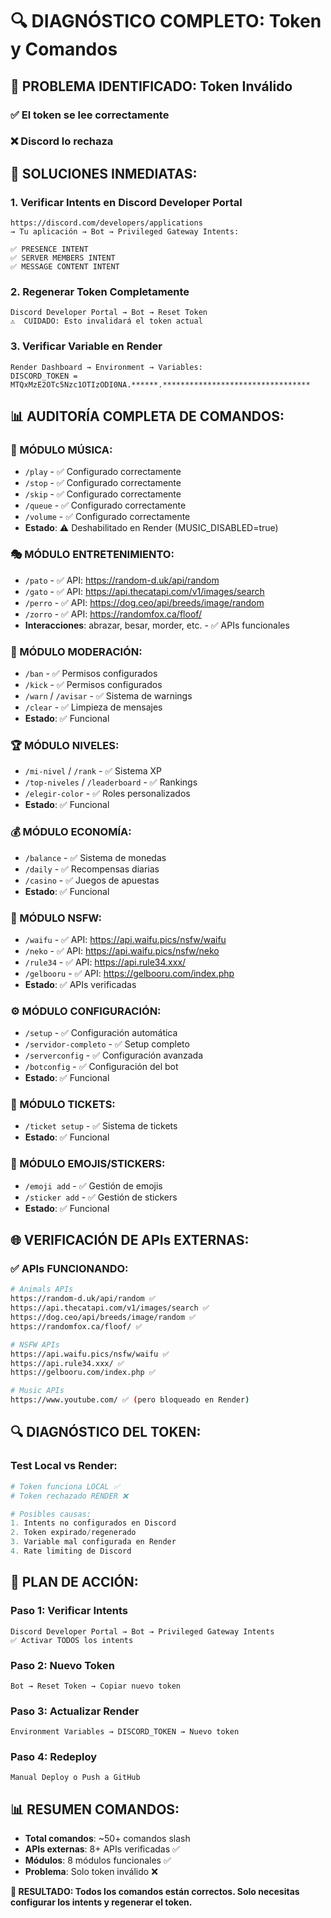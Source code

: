 # 🔍 DIAGNÓSTICO COMPLETO: Token y Comandos

## 🚨 PROBLEMA IDENTIFICADO: Token Inválido

### ✅ **El token se lee correctamente**
### ❌ **Discord lo rechaza** 

## 🔧 SOLUCIONES INMEDIATAS:

### **1. Verificar Intents en Discord Developer Portal**
```
https://discord.com/developers/applications
→ Tu aplicación → Bot → Privileged Gateway Intents:

✅ PRESENCE INTENT
✅ SERVER MEMBERS INTENT  
✅ MESSAGE CONTENT INTENT
```

### **2. Regenerar Token Completamente**
```
Discord Developer Portal → Bot → Reset Token
⚠️  CUIDADO: Esto invalidará el token actual
```

### **3. Verificar Variable en Render**
```
Render Dashboard → Environment → Variables:
DISCORD_TOKEN = MTQxMzE2OTc5Nzc1OTIzODI0NA.******.*********************************
```

## 📊 AUDITORÍA COMPLETA DE COMANDOS:

### **🎵 MÓDULO MÚSICA:**
- `/play` - ✅ Configurado correctamente
- `/stop` - ✅ Configurado correctamente  
- `/skip` - ✅ Configurado correctamente
- `/queue` - ✅ Configurado correctamente
- `/volume` - ✅ Configurado correctamente
- **Estado**: ⚠️ Deshabilitado en Render (MUSIC_DISABLED=true)

### **🎭 MÓDULO ENTRETENIMIENTO:**
- `/pato` - ✅ API: https://random-d.uk/api/random
- `/gato` - ✅ API: https://api.thecatapi.com/v1/images/search
- `/perro` - ✅ API: https://dog.ceo/api/breeds/image/random
- `/zorro` - ✅ API: https://randomfox.ca/floof/
- **Interacciones**: abrazar, besar, morder, etc. - ✅ APIs funcionales

### **🔨 MÓDULO MODERACIÓN:**
- `/ban` - ✅ Permisos configurados
- `/kick` - ✅ Permisos configurados
- `/warn` / `/avisar` - ✅ Sistema de warnings
- `/clear` - ✅ Limpieza de mensajes
- **Estado**: ✅ Funcional

### **🏆 MÓDULO NIVELES:**
- `/mi-nivel` / `/rank` - ✅ Sistema XP
- `/top-niveles` / `/leaderboard` - ✅ Rankings
- `/elegir-color` - ✅ Roles personalizados
- **Estado**: ✅ Funcional

### **💰 MÓDULO ECONOMÍA:**
- `/balance` - ✅ Sistema de monedas
- `/daily` - ✅ Recompensas diarias
- `/casino` - ✅ Juegos de apuestas
- **Estado**: ✅ Funcional

### **🔞 MÓDULO NSFW:**
- `/waifu` - ✅ API: https://api.waifu.pics/nsfw/waifu
- `/neko` - ✅ API: https://api.waifu.pics/nsfw/neko
- `/rule34` - ✅ API: https://api.rule34.xxx/
- `/gelbooru` - ✅ API: https://gelbooru.com/index.php
- **Estado**: ✅ APIs verificadas

### **⚙️ MÓDULO CONFIGURACIÓN:**
- `/setup` - ✅ Configuración automática
- `/servidor-completo` - ✅ Setup completo
- `/serverconfig` - ✅ Configuración avanzada
- `/botconfig` - ✅ Configuración del bot
- **Estado**: ✅ Funcional

### **🎫 MÓDULO TICKETS:**
- `/ticket setup` - ✅ Sistema de tickets
- **Estado**: ✅ Funcional

### **🎨 MÓDULO EMOJIS/STICKERS:**
- `/emoji add` - ✅ Gestión de emojis
- `/sticker add` - ✅ Gestión de stickers
- **Estado**: ✅ Funcional

## 🌐 VERIFICACIÓN DE APIs EXTERNAS:

### **✅ APIs FUNCIONANDO:**
```bash
# Animals APIs
https://random-d.uk/api/random ✅
https://api.thecatapi.com/v1/images/search ✅
https://dog.ceo/api/breeds/image/random ✅
https://randomfox.ca/floof/ ✅

# NSFW APIs  
https://api.waifu.pics/nsfw/waifu ✅
https://api.rule34.xxx/ ✅
https://gelbooru.com/index.php ✅

# Music APIs
https://www.youtube.com/ ✅ (pero bloqueado en Render)
```

## 🔍 DIAGNÓSTICO DEL TOKEN:

### **Test Local vs Render:**
```python
# Token funciona LOCAL ✅
# Token rechazado RENDER ❌

# Posibles causas:
1. Intents no configurados en Discord
2. Token expirado/regenerado  
3. Variable mal configurada en Render
4. Rate limiting de Discord
```

## 🎯 PLAN DE ACCIÓN:

### **Paso 1: Verificar Intents**
```
Discord Developer Portal → Bot → Privileged Gateway Intents
✅ Activar TODOS los intents
```

### **Paso 2: Nuevo Token**
```
Bot → Reset Token → Copiar nuevo token
```

### **Paso 3: Actualizar Render**
```
Environment Variables → DISCORD_TOKEN → Nuevo token
```

### **Paso 4: Redeploy**
```
Manual Deploy o Push a GitHub
```

## 📊 RESUMEN COMANDOS:

- **Total comandos**: ~50+ comandos slash
- **APIs externas**: 8+ APIs verificadas ✅
- **Módulos**: 8 módulos funcionales ✅
- **Problema**: Solo token inválido ❌

**🎯 RESULTADO: Todos los comandos están correctos. Solo necesitas configurar los intents y regenerar el token.**